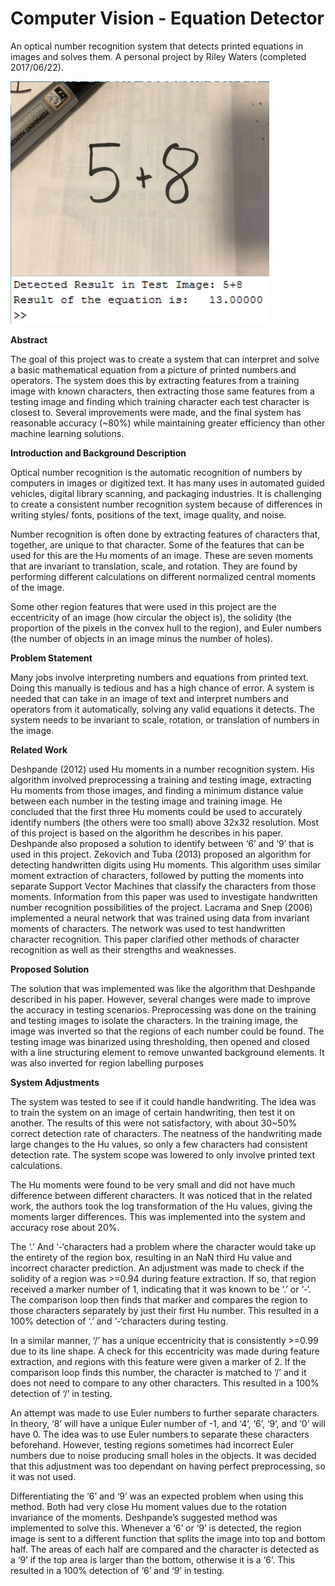 # Computer Vision - Equation Detector
An optical number recognition system that detects printed equations in images and solves them.
A personal project by Riley Waters (completed 2017/06/22).

![Alt text](/Sample.PNG?raw=true "Sample output of a simple handwritten equation")

**Abstract**  

The goal of this project was to create a system that can interpret and solve a basic mathematical equation from a picture of printed numbers and operators. The system does this by extracting features from a training image with known characters, then extracting those same features from a testing image and finding which training character each test character is closest to. Several improvements were made, and the final system has reasonable accuracy (~80%) while maintaining greater efficiency than other machine learning solutions.
    
**Introduction and Background Description** 

Optical number recognition is the automatic recognition of numbers by computers in images or digitized text. It has many uses in automated guided vehicles, digital library scanning, and packaging industries. It is challenging to create a consistent number recognition system because of differences in writing styles/ fonts, positions of the text, image quality, and noise. 

Number recognition is often done by extracting features of characters that, together, are unique to that character. Some of the features that can be used for this are the Hu moments of an image. These are seven moments that are invariant to translation, scale, and rotation. They are found by performing different calculations on different normalized central moments of the image.

Some other region features that were used in this project are the eccentricity of an image (how circular the object is), the solidity (the proportion of the pixels in the convex hull to the region), and Euler numbers (the number of objects in an image minus the number of holes). 

**Problem Statement**

Many jobs involve interpreting numbers and equations from printed text. Doing this manually is tedious and has a high chance of error. A system is needed that can take in an image of text and interpret numbers and operators from it automatically, solving any valid equations it detects. The system needs to be invariant to scale, rotation, or translation of numbers in the image. 
 
**Related Work**

Deshpande (2012) used Hu moments in a number recognition system. His algorithm involved preprocessing a training and testing image, extracting Hu moments from those images, and finding a minimum distance value between each number in the testing image and training image. He concluded that the first three Hu moments could be used to accurately identify numbers (the others were too small) above 32x32 resolution. Most of this project is based on the algorithm he describes in his paper. Deshpande also proposed a solution to identify between ‘6’ and ‘9’ that is used in this project.  Zekovich and Tuba (2013) proposed an algorithm for detecting handwritten digits using Hu moments. This algorithm uses similar moment extraction of characters, followed by putting the moments into separate Support Vector Machines that classify the characters from those moments. Information from this paper was used to investigate handwritten number recognition possibilities of the project.  Lacrama and Snep (2006) implemented a neural network that was trained using data from invariant moments of characters. The network was used to test handwritten character recognition. This paper clarified other methods of character recognition as well as their strengths and weaknesses.  
 
  
**Proposed Solution**

The solution that was implemented was like the algorithm that Deshpande described in his paper. However, several changes were made to improve the accuracy in testing scenarios. Preprocessing was done on the training and testing images to isolate the characters. In the training image, the image was inverted so that the regions of each number could be found. The testing image was binarized using thresholding, then opened and closed with a line structuring element to remove unwanted background elements. It was also inverted for region labelling purposes

**System Adjustments**

The system was tested to see if it could handle handwriting. The idea was to train the system on an image of certain handwriting, then test it on another. The results of this were not satisfactory, with about 30~50% correct detection rate of characters. The neatness of the handwriting made large changes to the Hu values, so only a few characters had consistent detection rate. The system scope was lowered to only involve printed text calculations. 

The Hu moments were found to be very small and did not have much difference between different characters. It was noticed that in the related work, the authors took the log transformation of the Hu values, giving the moments larger differences. This was implemented into the system and accuracy rose about 20%. 
 
The ‘.’ And ‘-‘characters had a problem where the character would take up the entirety of the region box, resulting in an NaN third Hu value and incorrect character prediction. An adjustment was made to check if the solidity of a region was >=0.94 during feature extraction. If so, that region received a marker number of 1, indicating that it was known to be ‘.’ or ‘-‘. The comparison loop then finds that marker and compares the region to those characters separately by just their first Hu number. This resulted in a 100% detection of ‘.’ and ‘-‘characters during testing. 
 
In a similar manner, ‘/’ has a unique eccentricity that is consistently >=0.99 due to its line shape. A check for this eccentricity was made during feature extraction, and regions with this feature were given a marker of 2. If the comparison loop finds this number, the character is matched to ‘/’ and it does not need to compare to any other characters. This resulted in a 100% detection of ‘/’ in testing. 

An attempt was made to use Euler numbers to further separate characters. In theory, ‘8’ will have a unique Euler number of -1, and ‘4’, ‘6’, ‘9’, and ‘0’ will have 0. The idea was to use Euler numbers to separate these characters beforehand. However, testing regions sometimes had incorrect Euler numbers due to noise producing small holes in the objects. It was decided that this adjustment was too dependant on having perfect preprocessing, so it was not used. 
 
Differentiating the ‘6’ and ‘9’ was an expected problem when using this method. Both had very close Hu moment values due to the rotation invariance of the moments. Deshpande’s suggested method was implemented to solve this. Whenever a ‘6’ or ‘9’ is detected, the region image is sent to a different function that splits the image into top and bottom half. The areas of each half are compared and the character is detected as a ‘9’ if the top area is larger than the bottom, otherwise it is a ‘6’. This resulted in a 100% detection of ‘6’ and ‘9’ in testing.
